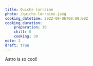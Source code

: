 ```yaml
---
title: Quiche lorraine
photo: /quiche-lorraine.jpeg
cooking_datetime: 2022-09-06T00:00:00Z
cooking_duration:
    preparation: 30
    chill: 0
    cooking: 30
note: 2
draft: true
---
```


Astro is so cool!

